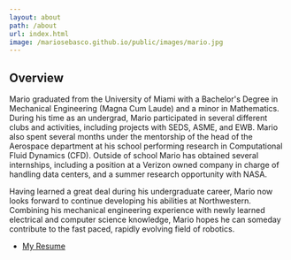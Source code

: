 ```yaml
---
layout: about
path: /about
url: index.html
image: /mariosebasco.github.io/public/images/mario.jpg
---
```


## Overview
Mario graduated from the University of Miami with a Bachelor's Degree in Mechanical Engineering (Magna Cum Laude) and a minor in Mathematics. During his time as an undergrad, Mario participated in several different clubs and activities, including projects with SEDS, ASME, and EWB. Mario also spent several months under the mentorship of the head of the Aerospace department at his school performing research in Computational Fluid Dynamics (CFD). Outside of school Mario has obtained several internships, including a position at a Verizon owned company in charge of handling data centers, and a summer research opportunity with NASA.

Having learned a great deal during his undergraduate career, Mario now looks forward to continue developing his abilities at Northwestern. Combining his mechanical engineering experience with newly learned electrical and computer science knowledge, Mario hopes he can someday contribute to the fast paced, rapidly evolving field of robotics.

* <a href="/mariosebasco.github.io/pdf_files/Resume.pdf">My Resume</a>



